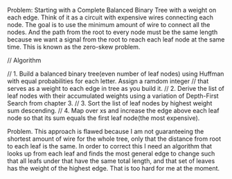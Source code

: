 Problem:
Starting with a Complete Balanced Binary Tree with a weight on each edge.  Think of it as a circuit with expensive wires connecting
each node. The goal is to use the minimum amount of wire to connect all the nodes. And the path from the root to every node must be the
same length because we want a signal from the root to reach each leaf node at the same time.  This is known as the
zero-skew problem.

// Algorithm

// 1. Build a balanced binary tree(even number of leaf nodes) using Huffman with equal probabilities for each letter.  Assign a ramdom integer
// that serves as a weight to each edge in tree as you build it.
// 2. Derive the list of leaf nodes with their accumulated weights using a variation of Depth-First Search from chapter 3.
// 3. Sort the list of leaf nodes by highest weight sum descending.
// 4. Map over xs and increase the edge above each leaf node so that its sum equals the first leaf node(the most expensive).


Problem. This approach is flawed because I am not guaranteeing the shortest amount of wire for the whole tree, only that the distance
from root to each leaf is the same. In order to correct this I need an algorithm that looks up from each leaf and finds the most general edge
to change such that all leafs under that have the same total length, and that set of leaves has the weight of the highest edge.
That is too hard for me at the moment.

